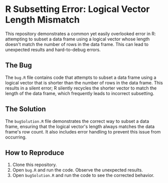 # R Subsetting Error: Logical Vector Length Mismatch

This repository demonstrates a common yet easily overlooked error in R: attempting to subset a data frame using a logical vector whose length doesn't match the number of rows in the data frame.  This can lead to unexpected results and hard-to-debug errors.

## The Bug
The `bug.R` file contains code that attempts to subset a data frame using a logical vector that is shorter than the number of rows in the data frame. This results in a silent error; R silently recycles the shorter vector to match the length of the data frame, which frequently leads to incorrect subsetting.

## The Solution
The `bugSolution.R` file demonstrates the correct way to subset a data frame, ensuring that the logical vector's length always matches the data frame's row count.  It also includes error handling to prevent this issue from occurring.

## How to Reproduce
1. Clone this repository.
2. Open `bug.R` and run the code. Observe the unexpected results.
3. Open `bugSolution.R` and run the code to see the corrected behavior.